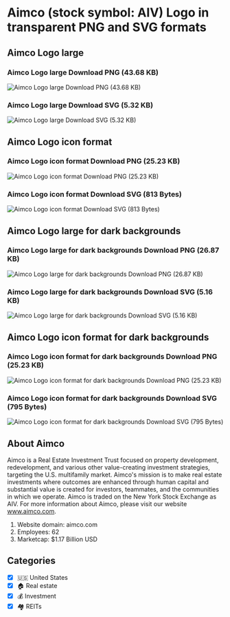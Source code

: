 # Aimco (stock symbol: AIV) Logo in transparent PNG and SVG formats

## Aimco Logo large

### Aimco Logo large Download PNG (43.68 KB)

![Aimco Logo large Download PNG (43.68 KB)](/img/orig/AIV_BIG-cdacbce3.png)

### Aimco Logo large Download SVG (5.32 KB)

![Aimco Logo large Download SVG (5.32 KB)](/img/orig/AIV_BIG-a1ad469b.svg)

## Aimco Logo icon format

### Aimco Logo icon format Download PNG (25.23 KB)

![Aimco Logo icon format Download PNG (25.23 KB)](/img/orig/AIV-771ff799.png)

### Aimco Logo icon format Download SVG (813 Bytes)

![Aimco Logo icon format Download SVG (813 Bytes)](/img/orig/AIV-7a9af234.svg)

## Aimco Logo large for dark backgrounds

### Aimco Logo large for dark backgrounds Download PNG (26.87 KB)

![Aimco Logo large for dark backgrounds Download PNG (26.87 KB)](/img/orig/AIV_BIG.D-c600e274.png)

### Aimco Logo large for dark backgrounds Download SVG (5.16 KB)

![Aimco Logo large for dark backgrounds Download SVG (5.16 KB)](/img/orig/AIV_BIG.D-c8a4d8de.svg)

## Aimco Logo icon format for dark backgrounds

### Aimco Logo icon format for dark backgrounds Download PNG (25.23 KB)

![Aimco Logo icon format for dark backgrounds Download PNG (25.23 KB)](/img/orig/AIV.D-51022b79.png)

### Aimco Logo icon format for dark backgrounds Download SVG (795 Bytes)

![Aimco Logo icon format for dark backgrounds Download SVG (795 Bytes)](/img/orig/AIV.D-7b29344b.svg)

## About Aimco

Aimco is a Real Estate Investment Trust focused on property development, redevelopment, and various other value-creating investment strategies, targeting the U.S. multifamily market. Aimco's mission is to make real estate investments where outcomes are enhanced through human capital and substantial value is created for investors, teammates, and the communities in which we operate. Aimco is traded on the New York Stock Exchange as AIV. For more information about Aimco, please visit our website www.aimco.com.

1. Website domain: aimco.com
2. Employees: 62
3. Marketcap: $1.17 Billion USD


## Categories
- [x] 🇺🇸 United States
- [x] 🏠 Real estate
- [x] 💰 Investment
- [x] 🏘️ REITs
